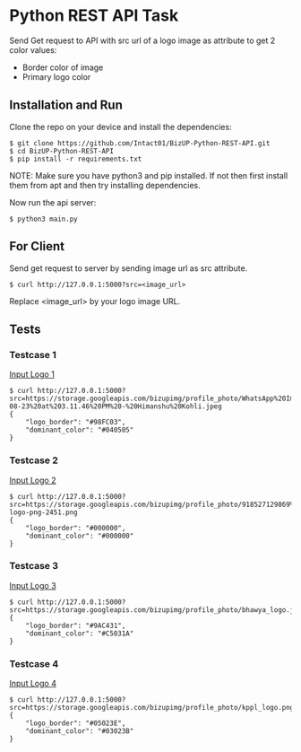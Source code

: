 # Python REST API Task
Send Get request to API with src url of a logo image as attribute to get 2 color values: 
- Border color of image
- Primary logo color

## Installation and Run
Clone the repo on your device and install the dependencies:
```shell
$ git clone https://github.com/Intact01/BizUP-Python-REST-API.git
$ cd BizUP-Python-REST-API
$ pip install -r requirements.txt
```
NOTE: Make sure you have python3 and pip installed. If not then first install them from apt and then try installing dependencies.</br>

Now run the api server:
```shell
$ python3 main.py
```
## For Client
Send get request to server by sending image url as src attribute.
```shell
$ curl http://127.0.0.1:5000?src=<image_url>
```
Replace <image_url> by your logo image URL.

## Tests
### Testcase 1
[Input Logo 1](https://storage.googleapis.com/bizupimg/profile_photo/WhatsApp%20Image%202020-08-23%20at%203.11.46%20PM%20-%20Himanshu%20Kohli.jpeg)
```shell
$ curl http://127.0.0.1:5000?src=https://storage.googleapis.com/bizupimg/profile_photo/WhatsApp%20Image%202020-08-23%20at%203.11.46%20PM%20-%20Himanshu%20Kohli.jpeg
{
    "logo_border": "#98FC03",
    "dominant_color": "#040505"
}
```

### Testcase 2
[Input Logo 2](https://storage.googleapis.com/bizupimg/profile_photo/918527129869%20instagram-logo-png-2451.png)
```shell
$ curl http://127.0.0.1:5000?src=https://storage.googleapis.com/bizupimg/profile_photo/918527129869%20instagram-logo-png-2451.png
{
    "logo_border": "#000000",
    "dominant_color": "#000000"
}
```

### Testcase 3
[Input Logo 3](https://storage.googleapis.com/bizupimg/profile_photo/bhawya_logo.jpeg)
```shell
$ curl http://127.0.0.1:5000?src=https://storage.googleapis.com/bizupimg/profile_photo/bhawya_logo.jpeg
{
    "logo_border": "#9AC431",
    "dominant_color": "#C5031A"
}
```

### Testcase 4
[Input Logo 4](https://storage.googleapis.com/bizupimg/profile_photo/kppl_logo.png)
```shell
$ curl http://127.0.0.1:5000?src=https://storage.googleapis.com/bizupimg/profile_photo/kppl_logo.png
{
    "logo_border": "#05023E",
    "dominant_color": "#03023B"
}
```
